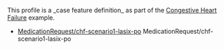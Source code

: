This profile is a \_case feature definition\_ as part of the [Congestive Heart Failure](examples/chf/chf.html) example.

*   [MedicationRequest/chf-scenario1-lasix-po](MedicationRequest-chf-scenario1-lasix-po-mr.html) MedicationRequest/chf-scenario1-lasix-po